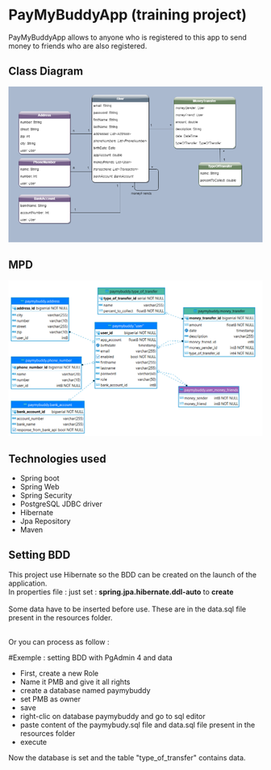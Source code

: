 PayMyBuddyApp (training project)
=============

PayMyBuddyApp allows to anyone who is registered to this app to send money to friends who are also registered.

Class Diagram
-------------
<img width="800px" src="./img/diagrammev6.png"/>

MPD
-------------
<img width="800px" src="./img/mpdvdef.png"/>

Technologies used
-----------------
* Spring boot
* Spring Web
* Spring Security
* PostgreSQL JDBC driver
* Hibernate
* Jpa Repository
* Maven

Setting BDD
-----------------
This project use Hibernate so the BDD can be created on the launch of the application.
<br>In properties file : just set : <b>spring.jpa.hibernate.ddl-auto</b> to <b>create</b>
<br>
<br>Some data have to be inserted before use. These are in the data.sql file present in the resources folder. 

<br>Or you can process as follow :

#Exemple : setting BDD with PgAdmin 4 and data

* First, create a new Role
* Name it PMB and give it all rights
* create a database named paymybuddy
* set PMB as owner
* save
* right-clic on database paymybuddy and go to sql editor
* paste content of the paymybudy.sql file and data.sql file present in the resources folder
* execute

Now the database is set and the table "type_of_transfer" contains data.